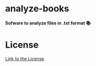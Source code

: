 # analyze-books
#### Sofware to analyze files in .txt format 📚

# License

[Link to the License](https://github.com/annacinelli/analyze-books/blob/main/LICENSE)
